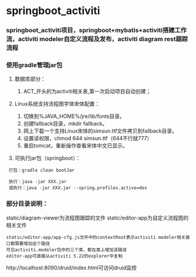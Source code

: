 # springboot_activiti 
### springboot_activiti项目，springboot+mybatis+activiti搭建工作流，activiti modeler自定义流程及发布，activiti diagram rest跟踪流程
### 使用gradle管理jar包

1. 数据库部分：

    1) ACT_开头的为activiti相关表,第一次启动项目自动创建；
    
2. Linux系统支持流程图字体宋体配置：

    1) 切换到%JAVA_HOME%/jre/lib/fonts目录。
    2) 创建fallback目录，mkdir fallback。
    3) 网上下载一个支持Linux宋体的simsun.ttf文件拷贝到fallback目录。
    4) 设置读权限，chmod 644 simsun.ttf（644不行就777）
    5) 重启tomcat，重新操作查看宋体中文已显示。
    
3. 可执行jar包（springboot）：

```
 打包：gradle clean bootJar

 执行：java -jar XXX.jar
 或执行：java -jar XXX.jar --spring.profiles.active=dev

```

### 部分目录说明：
  static/diagram-viewer为流程图跟踪的文件
  static/editor-app为自定义流程图的相关文件
  
    static/editor-app/app-cfg.js文件中的contextRoot表示activiti modeler相关接口都需要增加这个路径
    可见activiti.modeler包中的三个类，都在类上增加该路径
    editor-app可直接从activiti 5.22的explorer中复制
    
http://localhost:8090/druid/index.html可访问druid监控